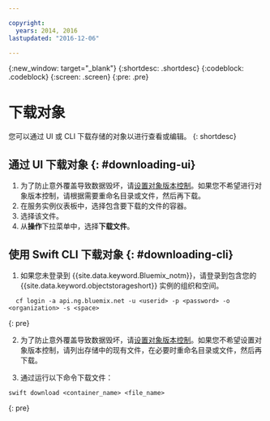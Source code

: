 ```yaml
---

copyright:
  years: 2014, 2016
lastupdated: "2016-12-06"

---
```

{:new_window: target="_blank"}
{:shortdesc: .shortdesc}
{:codeblock: .codeblock}
{:screen: .screen}
{:pre: .pre}

# 下载对象

您可以通过 UI 或 CLI 下载存储的对象以进行查看或编辑。
{: shortdesc}


## 通过 UI 下载对象 {: #downloading-ui}

1. 为了防止意外覆盖导致数据毁坏，请[设置对象版本控制](/docs/services/ObjectStorage/os_versioning.html)。如果您不希望进行对象版本控制，请根据需要重命名目录或文件，然后再下载。
2. 在服务实例仪表板中，选择包含要下载的文件的容器。
3. 选择该文件。
4. 从**操作**下拉菜单中，选择**下载文件**。


## 使用 Swift CLI 下载对象 {: #downloading-cli}

1.  如果您未登录到 {{site.data.keyword.Bluemix_notm}}，请登录到包含您的 {{site.data.keyword.objectstorageshort}} 实例的组织和空间。

```
  cf login -a api.ng.bluemix.net -u <userid> -p <password> -o <organization> -s <space>
  ```
{: pre}

2. 为了防止意外覆盖导致数据毁坏，请[设置对象版本控制](/docs/services/ObjectStorage/os_versioning.html)。如果您不希望设置对象版本控制，请列出存储中的现有文件，在必要时重命名目录或文件，然后再下载。

3. 通过运行以下命令下载文件：

```
swift download <container_name> <file_name>
```
{: pre}
